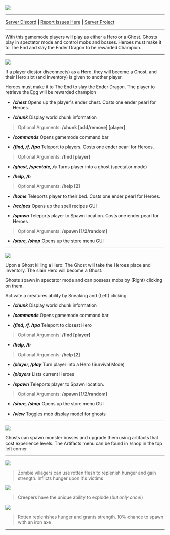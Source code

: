 ![](https://lh4.googleusercontent.com/pXZy9odMbyo1CWNSaZ-Zb_NfCgjiUAxZIXEhp62-0BFy8K_xmdmcXU8sovfnm3vjeVMq7kwhNcR510GcX0BQ8Zk6KWHERQ06dETyOIcNNFH4F9hzJYI=w1280)

***
[Server Discord](https://discord.gg/7e7ZK4g) **|**
[Report Issues Here](https://github.com/danthemanzx/crawl-custom-survival/issues) **|**
[Server Project](https://github.com/danthemanzx/crawl-custom-survival/projects)

***
With this gamemode players will play as either a Hero or a Ghost. Ghosts play in spectator mode and control mobs and bosses. Heroes must make it to The End and slay the Ender Dragon to be rewarded Champion.

***
![](https://minecraftskinstealer.com/achievement/26/Heroes/playing+as+a+Hero)

If a player dies(or disconnects) as a Hero, they will become a Ghost, and their Hero slot (and inventory) is given to another player.

Heroes must make it to The End to slay the Ender Dragon. The player to retrieve the Egg will be rewarded champion

* **_/chest_**
Opens up the player's ender chest. Costs one ender pearl for Heroes.

* **_/chunk_**
Display world chunk information
> Optional Arguments: **/chunk [add/remove] [player]**

* **_/commands_**
Opens gamemode command bar

* **_/find, /f, /tpa_**
Teleport to players. Costs one ender pearl for Heroes.
> Optional Arguments: **/find [player]**

* **_/ghost, /spectate, /s_**
Turns player into a ghost (spectator mode)

* **_/help, /h_**
> Optional Arguments: **/help [2]**

* **_/home_**
Teleports player to their bed. Costs one ender pearl for Heroes.

* **_/recipes_**
Opens up the spell recipes GUI

* **_/spawn_**
Teleports player to Spawn location. Costs one ender pearl for Heroes
> Optional Arguments: **/spawn [1/2/random]**

* **_/store, /shop_**
Opens up the store menu GUI

***
![](https://minecraftskinstealer.com/achievement/4/Ghosts/playing+as+a+Ghost)

Upon a Ghost killing a Hero: The Ghost will take the Heroes place and inventory. The slain Hero will become a Ghost.

Ghosts spawn in spectator mode and can possess mobs by (Right) clicking on them.

Activate a creatures ability by Sneaking and (Left) clicking.

* **_/chunk_**
Display world chunk information

* **_/commands_**
Opens gamemode command bar

* **_/find, /f, /tpa_**
Teleport to closest Hero
> Optional Arguments: **/find [player]**

* **_/help, /h_**
> Optional Arguments: **/help [2]**

* **_/player, /play_**
Turn player into a Hero (Survival Mode)

* **_/players_**
Lists current Heroes

* **_/spawn_**
Teleports player to Spawn location.
> Optional Arguments: **/spawn [1/2/random]**

* **_/store, /shop_**
Opens up the store menu GUI

* **_/view_**
Toggles mob display model for ghosts

***
![](https://minecraftskinstealer.com/achievement/16/Ghost+Artifacts/bosses+%26+upgrades)

Ghosts can spawn monster bosses and upgrade them using artifacts that cost experience levels.
The Artifacts menu can be found in /shop in the top left corner

***

![](https://lh4.googleusercontent.com/VPEcTMixIl6gRHir6HqYhFom_GotooQuW8dzZ3zTPGi6Rdi1OjtbP8ONAljsjixMmYXMMGWfnBev2t69UUGJc7KJX0g0rXVtuw8rbAOhlyyOZNgr-hKV=w1280)
> Zombie villagers can use rotten flesh to replenish hunger and gain strength. Inflicts hunger upon it's victims

![](https://lh6.googleusercontent.com/BjluBHytiTuy-8YczJPpmAUM6xWt-aCxwbG439b7PGCt1xzws8QVGmLiUCkB6aRevtV9Zb0=w1280)

> Creepers have the unique ability to explode (_but only once!_)

![](https://lh4.googleusercontent.com/9FJVQ3EXwEynxHaziMuShGSXySb0XTZnDxUbYIEdGLPWNsSxsN2YD1hoKSvQ0GlZvSiSWCP3=w1280)

> Rotten replenishes hunger and grants strength. 10% chance to spawn with an iron axe

***
